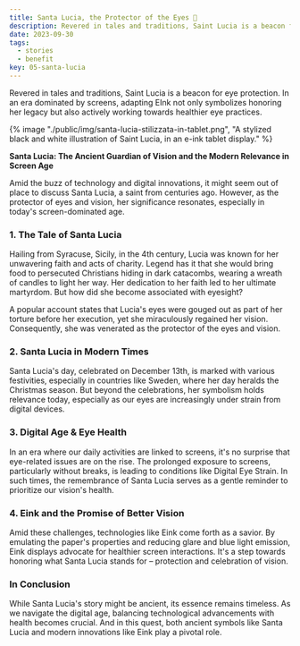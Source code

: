 ```yaml
---
title: Santa Lucia, the Protector of the Eyes 🌟
description: Revered in tales and traditions, Saint Lucia is a beacon for eye protection. In an era dominated by screens, adapting EInk not only symbolizes honoring her legacy but also actively working towards healthier eye practices.
date: 2023-09-30
tags:
  - stories
  - benefit
key: 05-santa-lucia
---
```

Revered in tales and traditions, Saint Lucia is a beacon for eye protection. In an era dominated by screens, adapting EInk not only symbolizes honoring her legacy but also actively working towards healthier eye practices.

{% image "./public/img/santa-lucia-stilizzata-in-tablet.png", "A stylized black and white illustration of Saint Lucia, in an e-ink tablet display." %}

**Santa Lucia: The Ancient Guardian of Vision and the Modern Relevance in Screen Age**

Amid the buzz of technology and digital innovations, it might seem out of place to discuss Santa Lucia, a saint from centuries ago. However, as the protector of eyes and vision, her significance resonates, especially in today's screen-dominated age.

### 1. **The Tale of Santa Lucia**

Hailing from Syracuse, Sicily, in the 4th century, Lucia was known for her unwavering faith and acts of charity. Legend has it that she would bring food to persecuted Christians hiding in dark catacombs, wearing a wreath of candles to light her way. Her dedication to her faith led to her ultimate martyrdom. But how did she become associated with eyesight?

A popular account states that Lucia's eyes were gouged out as part of her torture before her execution, yet she miraculously regained her vision. Consequently, she was venerated as the protector of the eyes and vision.

### 2. **Santa Lucia in Modern Times**

Santa Lucia's day, celebrated on December 13th, is marked with various festivities, especially in countries like Sweden, where her day heralds the Christmas season. But beyond the celebrations, her symbolism holds relevance today, especially as our eyes are increasingly under strain from digital devices.

### 3. **Digital Age & Eye Health**

In an era where our daily activities are linked to screens, it's no surprise that eye-related issues are on the rise. The prolonged exposure to screens, particularly without breaks, is leading to conditions like Digital Eye Strain. In such times, the remembrance of Santa Lucia serves as a gentle reminder to prioritize our vision's health.

### 4. **Eink and the Promise of Better Vision**

Amid these challenges, technologies like Eink come forth as a savior. By emulating the paper's properties and reducing glare and blue light emission, Eink displays advocate for healthier screen interactions. It's a step towards honoring what Santa Lucia stands for – protection and celebration of vision.

### In Conclusion

While Santa Lucia's story might be ancient, its essence remains timeless. As we navigate the digital age, balancing technological advancements with health becomes crucial. And in this quest, both ancient symbols like Santa Lucia and modern innovations like Eink play a pivotal role.
